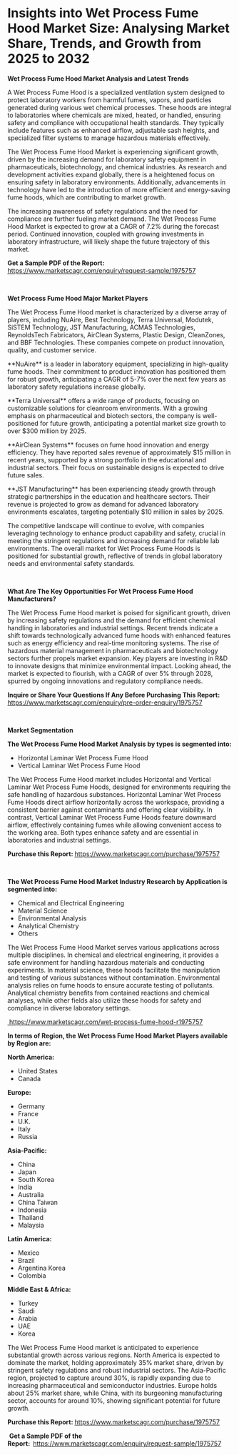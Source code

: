 <p><h1>Insights into Wet Process Fume Hood Market Size: Analysing Market Share, Trends, and Growth from 2025 to 2032</h1></p><p><strong>Wet Process Fume Hood Market Analysis and Latest Trends</strong></p>
<p><p>A Wet Process Fume Hood is a specialized ventilation system designed to protect laboratory workers from harmful fumes, vapors, and particles generated during various wet chemical processes. These hoods are integral to laboratories where chemicals are mixed, heated, or handled, ensuring safety and compliance with occupational health standards. They typically include features such as enhanced airflow, adjustable sash heights, and specialized filter systems to manage hazardous materials effectively.</p><p>The Wet Process Fume Hood Market is experiencing significant growth, driven by the increasing demand for laboratory safety equipment in pharmaceuticals, biotechnology, and chemical industries. As research and development activities expand globally, there is a heightened focus on ensuring safety in laboratory environments. Additionally, advancements in technology have led to the introduction of more efficient and energy-saving fume hoods, which are contributing to market growth.</p><p>The increasing awareness of safety regulations and the need for compliance are further fueling market demand. The Wet Process Fume Hood Market is expected to grow at a CAGR of 7.2% during the forecast period. Continued innovation, coupled with growing investments in laboratory infrastructure, will likely shape the future trajectory of this market.</p></p>
<p><strong>Get a Sample PDF of the Report:&nbsp;</strong> <a href="https://www.marketscagr.com/enquiry/request-sample/1975757?utm_campaign=3098&utm_medium=2&utm_source=Github&utm_content=ia&utm_term=12042025&utm_id=wet-process-fume-hood">https://www.marketscagr.com/enquiry/request-sample/1975757</a></p>
<p>&nbsp;</p>
<p><strong>Wet Process Fume Hood Major Market Players</strong></p>
<p><p>The Wet Process Fume Hood market is characterized by a diverse array of players, including NuAire, Best Technology, Terra Universal, Modutek, SiSTEM Technology, JST Manufacturing, ACMAS Technologies, ReynoldsTech Fabricators, AirClean Systems, Plastic Design, CleanZones, and BBF Technologies. These companies compete on product innovation, quality, and customer service.</p><p>**NuAire** is a leader in laboratory equipment, specializing in high-quality fume hoods. Their commitment to product innovation has positioned them for robust growth, anticipating a CAGR of 5-7% over the next few years as laboratory safety regulations increase globally.</p><p>**Terra Universal** offers a wide range of products, focusing on customizable solutions for cleanroom environments. With a growing emphasis on pharmaceutical and biotech sectors, the company is well-positioned for future growth, anticipating a potential market size growth to over $300 million by 2025.</p><p>**AirClean Systems** focuses on fume hood innovation and energy efficiency. They have reported sales revenue of approximately $15 million in recent years, supported by a strong portfolio in the educational and industrial sectors. Their focus on sustainable designs is expected to drive future sales.</p><p>**JST Manufacturing** has been experiencing steady growth through strategic partnerships in the education and healthcare sectors. Their revenue is projected to grow as demand for advanced laboratory environments escalates, targeting potentially $10 million in sales by 2025.</p><p>The competitive landscape will continue to evolve, with companies leveraging technology to enhance product capability and safety, crucial in meeting the stringent regulations and increasing demand for reliable lab environments. The overall market for Wet Process Fume Hoods is positioned for substantial growth, reflective of trends in global laboratory needs and environmental safety standards.</p></p>
<p>&nbsp;</p>
<p><strong>What Are The Key Opportunities For Wet Process Fume Hood Manufacturers?</strong></p>
<p><p>The Wet Process Fume Hood market is poised for significant growth, driven by increasing safety regulations and the demand for efficient chemical handling in laboratories and industrial settings. Recent trends indicate a shift towards technologically advanced fume hoods with enhanced features such as energy efficiency and real-time monitoring systems. The rise of hazardous material management in pharmaceuticals and biotechnology sectors further propels market expansion. Key players are investing in R&D to innovate designs that minimize environmental impact. Looking ahead, the market is expected to flourish, with a CAGR of over 5% through 2028, spurred by ongoing innovations and regulatory compliance needs.</p></p>
<p><strong>Inquire or Share Your Questions If Any Before Purchasing This Report:</strong> <a href="https://www.marketscagr.com/enquiry/pre-order-enquiry/1975757?utm_campaign=3098&utm_medium=2&utm_source=Github&utm_content=ia&utm_term=12042025&utm_id=wet-process-fume-hood">https://www.marketscagr.com/enquiry/pre-order-enquiry/1975757</a></p>
<p>&nbsp;</p>
<p><strong>Market Segmentation</strong></p>
<p><strong>The Wet Process Fume Hood Market Analysis by types is segmented into:</strong></p>
<p><ul><li>Horizontal Laminar Wet Process Fume Hood</li><li>Vertical Laminar Wet Process Fume Hood</li></ul></p>
<p><p>The Wet Process Fume Hood market includes Horizontal and Vertical Laminar Wet Process Fume Hoods, designed for environments requiring the safe handling of hazardous substances. Horizontal Laminar Wet Process Fume Hoods direct airflow horizontally across the workspace, providing a consistent barrier against contaminants and offering clear visibility. In contrast, Vertical Laminar Wet Process Fume Hoods feature downward airflow, effectively containing fumes while allowing convenient access to the working area. Both types enhance safety and are essential in laboratories and industrial settings.</p></p>
<p><strong>Purchase this Report:&nbsp;</strong><a href="https://www.marketscagr.com/purchase/1975757?utm_campaign=3098&utm_medium=2&utm_source=Github&utm_content=ia&utm_term=12042025&utm_id=wet-process-fume-hood">https://www.marketscagr.com/purchase/1975757</a></p>
<p>&nbsp;</p>
<p><strong>The Wet Process Fume Hood Market Industry Research by Application is segmented into:</strong></p>
<p><ul><li>Chemical and Electrical Engineering</li><li>Material Science</li><li>Environmental Analysis</li><li>Analytical Chemistry</li><li>Others</li></ul></p>
<p><p>The Wet Process Fume Hood Market serves various applications across multiple disciplines. In chemical and electrical engineering, it provides a safe environment for handling hazardous materials and conducting experiments. In material science, these hoods facilitate the manipulation and testing of various substances without contamination. Environmental analysis relies on fume hoods to ensure accurate testing of pollutants. Analytical chemistry benefits from contained reactions and chemical analyses, while other fields also utilize these hoods for safety and compliance in diverse laboratory settings.</p></p>
<p><a href="https://www.marketscagr.com/wet-process-fume-hood-r1975757?utm_campaign=3098&utm_medium=2&utm_source=Github&utm_content=ia&utm_term=12042025&utm_id=wet-process-fume-hood">&nbsp;https://www.marketscagr.com/wet-process-fume-hood-r1975757</a></p>
<p><strong>In terms of Region, the Wet Process Fume Hood Market Players available by Region are:</strong></p>
<p>
    <p> <strong> North America: </strong>
        <ul>
            <li>United States</li>
            <li>Canada</li>
        </ul>
        </p> 
    <p> <strong> Europe: </strong>
        <ul>
            <li>Germany</li>
            <li>France</li>
            <li>U.K.</li>
            <li>Italy</li>
            <li>Russia</li>
        </ul>
        </p> 
    <p> <strong> Asia-Pacific: </strong>
        <ul>
            <li>China</li>
            <li>Japan</li>
            <li>South Korea</li>
            <li>India</li>
            <li>Australia</li>
            <li>China Taiwan</li>
            <li>Indonesia</li>
            <li>Thailand</li>
            <li>Malaysia</li>
        </ul>
        </p> 
    <p> <strong> Latin America: </strong>
        <ul>
            <li>Mexico</li>
            <li>Brazil</li>
            <li>Argentina Korea</li>
            <li>Colombia</li>
        </ul>
        </p> 
    <p> <strong> Middle East & Africa: </strong>
        <ul>
            <li>Turkey</li>
            <li>Saudi</li>
            <li>Arabia</li>
            <li>UAE</li>
            <li>Korea</li>
        </ul>
    </p>
    </p>
<p><p>The Wet Process Fume Hood market is anticipated to experience substantial growth across various regions. North America is expected to dominate the market, holding approximately 35% market share, driven by stringent safety regulations and robust industrial sectors. The Asia-Pacific region, projected to capture around 30%, is rapidly expanding due to increasing pharmaceutical and semiconductor industries. Europe holds about 25% market share, while China, with its burgeoning manufacturing sector, accounts for around 10%, showing significant potential for future growth.</p></p>
<p><strong>Purchase this Report: </strong><a href="https://www.marketscagr.com/purchase/1975757?utm_campaign=3098&utm_medium=2&utm_source=Github&utm_content=ia&utm_term=12042025&utm_id=wet-process-fume-hood">https://www.marketscagr.com/purchase/1975757</a></p>
<p>&nbsp;<strong>Get a Sample PDF of the Report:&nbsp;&nbsp;</strong><a href="https://www.marketscagr.com/enquiry/request-sample/1975757?utm_campaign=3098&utm_medium=2&utm_source=Github&utm_content=ia&utm_term=12042025&utm_id=wet-process-fume-hood">https://www.marketscagr.com/enquiry/request-sample/1975757</a></p>
<p><strong></strong></p>
<p><p></p><p></p><p></p></p>